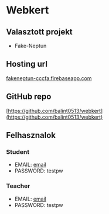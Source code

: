 # Webkert

## Valasztott projekt

- Fake-Neptun

## Hosting url

[fakeneptun-cccfa.firebaseapp.com](https://fakeneptun-cccfa.web.app)

## GitHub repo

[https://github.com/balint0513/webkert](https://github.com/balint0513/webkert)

## Felhasznalok

### Student

- EMAIL: [email](test@test.com)
- PASSWORD: testpw

### Teacher

- EMAIL: [email](teacher@test.com)
- PASSWORD: testpw
